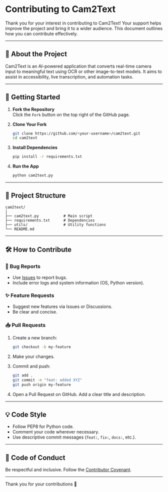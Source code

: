# Contributing to Cam2Text

Thank you for your interest in contributing to Cam2Text! Your support helps improve the project and bring it to a wider audience. This document outlines how you can contribute effectively.

---

## 🧠 About the Project

Cam2Text is an AI-powered application that converts real-time camera input to meaningful text using OCR or other image-to-text models. It aims to assist in accessibility, live transcription, and automation tasks.

---

## 🚀 Getting Started

1. **Fork the Repository**  
   Click the `Fork` button on the top right of the GitHub page.

2. **Clone Your Fork**
   ```bash
   git clone https://github.com/<your-username>/cam2text.git
   cd cam2text
   ```

3. **Install Dependencies**
   ```bash
   pip install -r requirements.txt
   ```

4. **Run the App**
   ```bash
   python cam2text.py
   ```

---

## 📁 Project Structure

```
cam2text/
│
├── cam2text.py           # Main script
├── requirements.txt      # Dependencies
├── utils/                # Utility functions
└── README.md
```

---

## 🛠️ How to Contribute

### 🧩 Bug Reports

- Use [Issues](https://github.com/sarveshprjs/cam2text/issues) to report bugs.
- Include error logs and system information (OS, Python version).

### ✨ Feature Requests

- Suggest new features via Issues or Discussions.
- Be clear and concise.

### 📥 Pull Requests

1. Create a new branch:
   ```bash
   git checkout -b my-feature
   ```

2. Make your changes.

3. Commit and push:
   ```bash
   git add .
   git commit -m "feat: added XYZ"
   git push origin my-feature
   ```

4. Open a Pull Request on GitHub. Add a clear title and description.

---

## 💡 Code Style

- Follow PEP8 for Python code.
- Comment your code wherever necessary.
- Use descriptive commit messages (`feat:`, `fix:`, `docs:`, etc.).

---

## 🙌 Code of Conduct

Be respectful and inclusive. Follow the [Contributor Covenant](https://www.contributor-covenant.org/).

---

Thank you for your contributions 💙